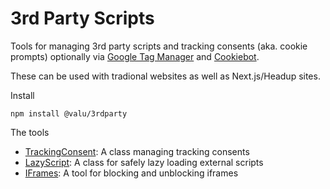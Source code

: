# 3rd Party Scripts

Tools for managing 3rd party scripts and tracking consents (aka. cookie
prompts) optionally via [Google Tag
Manager](https://marketingplatform.google.com/about/tag-manager/) and [Cookiebot](https://www.cookiebot.com/).

These can be used with tradional websites as well as Next.js/Headup sites.

Install

```
npm install @valu/3rdparty
```

The tools

-   [TrackingConsent](tracking-consent.md): A class managing tracking consents
-   [LazyScript](lazy-script.md): A class for safely lazy loading external scripts
-   [IFrames](iframes.md): A tool for blocking and unblocking iframes
